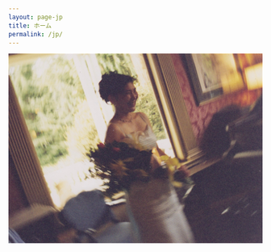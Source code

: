 ```yaml
---
layout: page-jp
title: ホーム
permalink: /jp/
---
```


<img src="/img/Nagisa-recital-with-piano.jpg" alt="">